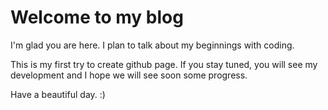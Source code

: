 # Welcome to my blog

I'm glad you are here. I plan to talk about my beginnings with coding.

This is my first try to create github page.
If you stay tuned, you will see my development and I hope we will see soon some progress.

Have a beautiful day. :)
